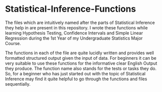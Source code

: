 # Statistical-Inference-Functions
The files which are intuitively named after the parts of Statistical Inference they help in are present in this repository. I wrote these functions while learning Hypothesis Testing, Confidence Intervals and Simple Linear Regression during the 1st Year of my Undergraduate Statistics Major Course.

The functions in each of the file are quite lucidly written and provides well formatted structured output given the input of data. For beginners it can be very suitable to use these functions for the informative clear English Output they produce. The function name also stands for the tests or tasks they do. So, for a beginner who has just started out with the topic of Statistical Inference may find it quite helpful to go through the functions and files sequentially.
